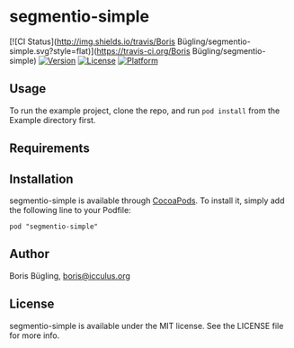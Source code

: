 # segmentio-simple

[![CI Status](http://img.shields.io/travis/Boris Bügling/segmentio-simple.svg?style=flat)](https://travis-ci.org/Boris Bügling/segmentio-simple)
[![Version](https://img.shields.io/cocoapods/v/segmentio-simple.svg?style=flat)](http://cocoadocs.org/docsets/segmentio-simple)
[![License](https://img.shields.io/cocoapods/l/segmentio-simple.svg?style=flat)](http://cocoadocs.org/docsets/segmentio-simple)
[![Platform](https://img.shields.io/cocoapods/p/segmentio-simple.svg?style=flat)](http://cocoadocs.org/docsets/segmentio-simple)

## Usage

To run the example project, clone the repo, and run `pod install` from the Example directory first.

## Requirements

## Installation

segmentio-simple is available through [CocoaPods](http://cocoapods.org). To install
it, simply add the following line to your Podfile:

    pod "segmentio-simple"

## Author

Boris Bügling, boris@icculus.org

## License

segmentio-simple is available under the MIT license. See the LICENSE file for more info.

